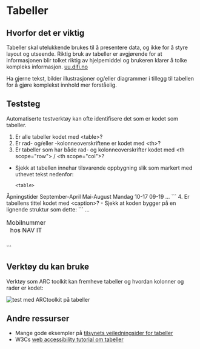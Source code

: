 # Tabeller

## Hvorfor det er viktig
Tabeller skal utelukkende brukes til å presentere data, og ikke for å styre layout og utseende. 
Riktig bruk av tabeller er avgjørende for at informasjonen blir tolket riktig av hjelpemiddel og brukeren klarer å tolke kompleks informasjon. [uu.difi.no](https://uu.difi.no/krav-og-regelverk/losningsforslag-web/tabeller)


Ha gjerne tekst, bilder illustrasjoner og/eller diagrammer i tillegg til tabellen for å gjøre komplekst innhold mer forståelig.

## Teststeg
Automatiserte testverktøy kan ofte identifisere det som er kodet som tabeller.

1. Er alle tabeller kodet med &lt;table&gt;? 
2. Er rad- og/eller -kolonneoverskriftene er kodet med &lt;th&gt;?
3. Er tabeller som har både rad- og kolonneoverskrifter kodet med &lt;th scope="row"&gt; / &lt;th scope="col"&gt;?
  - Sjekk at tabellen innehar tilsvarende oppbygning slik som markert med uthevet tekst nedenfor:
    ```
    <table>
  <caption>Åpningstider</caption>
  <thead>
   <tr>
    <td></td>
    <th scope=”col”>September-April</th>
    <th scope=”col”>Mai-August</th>
   </tr>
<thead>
<tbody>
  <tr>
    <th scope=”row”>Mandag</th>
    <td>10-17</td>
    <td>09-19</td>
  </tr>
…
</tbody>
</table>
```
4. Er tabellens tittel kodet med &lt;caption&gt;?
  - Sjekk at koden bygger på en lignende struktur som dette:
  ```
  <table>
  <caption>Mobilnummer hos NAV IT</caption>
  <thead>
   <tr>
   ...
  </table>
  ```

## Verktøy du kan bruke
Verktøy som ARC toolkit kan fremheve tabeller og hvordan kolonner og rader er kodet:

![test med ARCtoolkit på tabeller](hvordan-faa-det-til/UU-testing/manuell-testing/tabeller-arc.png)

## Andre ressurser
* Mange gode eksempler på [tilsynets veiledningsider for tabeller](https://uu.difi.no/krav-og-regelverk/losningsforslag-web/tabeller)
* W3Cs [web accessibility tutorial om tabeller](https://www.w3.org/WAI/tutorials/tables/)

